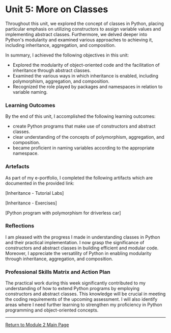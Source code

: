 # Unit 5: More on Classes

Throughout this unit, we explored the concept of classes in Python, placing particular emphasis on utilizing constructors to assign variable values and implementing abstract classes. Furthermore, we delved deeper into Python's modularity and examined various approaches to achieving it, including inheritance, aggregation, and composition.

In summary, I achieved the following objectives in this unit:
 - Explored the modularity of object-oriented code and the facilitation of inheritance through abstract classes.
 - Examined the various ways in which inheritance is enabled, including polymorphism, aggregation, and composition.
 - Recognized the role played by packages and namespaces in relation to variable naming.

### Learning Outcomes
By the end of this unit, I accomplished the following learning outcomes:
 - create Python programs that make use of constructors and abstract classes.
 - clear understanding of the concepts of polymorphism, aggregation, and composition.
 - became proficient in naming variables according to the appropriate namespace.

### Artefacts
As part of my e-portfolio, I completed the following artifacts which are documented in the provided link:

[Inheritance - Tutorial Labs]

[Inheritance - Exercises]

[Python program with polymorphism for driverless car]
   
### Reflections
I am pleased with the progress I made in understanding classes in Python and their practical implementation. I now grasp the significance of constructors and abstract classes in building efficient and modular code. Moreover, I appreciate the versatility of Python in enabling modularity through inheritance, aggregation, and composition.

### Professional Skills Matrix and Action Plan
The practical work during this week significantly contributed to my understanding of how to extend Python programs by employing constructors and abstract classes. This knowledge will be crucial in meeting the coding requirements of the upcoming assessment.
I will also identify areas where I need further learning to strengthen my proficiency in Python programming and object-oriented concepts.

---

[Return to Module 2 Main Page](OOP.md)




